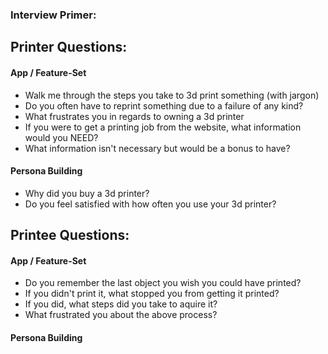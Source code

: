 ### Interview Primer:


## Printer Questions:

#### App / Feature-Set
- Walk me through the steps you take to 3d print something (with jargon)
- Do you often have to reprint something due to a failure of any kind?
- What frustrates you in regards to owning a 3d printer
- If you were to get a printing job from the website, what information would you NEED? 
- What information isn't necessary but would be a bonus to have?

#### Persona Building
- Why did you buy a 3d printer?
- Do you feel satisfied with how often you use your 3d printer?



## Printee Questions:

#### App / Feature-Set
- Do you remember the last object you wish you could have printed?
- If you didn't print it, what stopped you from getting it printed?
- If you did, what steps did you take to aquire it?
- What frustrated you about the above process?

#### Persona Building